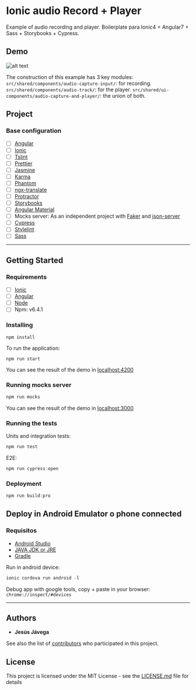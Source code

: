 # Ionic audio Record + Player
Example of audio recording and player. Boilerplate para Ionic4 + Angular7 + Sass + Storybooks + Cypress.

## Demo
![alt text][logo]

The construction of this example has 3 key modules: 
`src/shared/components/audio-capture-input/`: for recording. 
`src/shared/components/audio-track/`: for the player. 
`src/shared/ui-components/audio-capture-and-player/`: the union of both.

## Project

### Base configuration

- [ ] [Angular](https://angular.io/)
- [ ] [Ionic](https://ionicframework.com)
- [ ] [Tslint](https://palantir.github.io/tslint/)
- [ ] [Prettier](https://prettier.io/)
- [ ] [Jasmine](https://jasmine.github.io/)
- [ ] [Karma](https://karma-runner.github.io/latest/index.html)
- [ ] [Phantom](http://phantomjs.org/)
- [ ] [ngx-translate](https://github.com/ngx-translate/core)
- [ ] [Protractor](https://www.protractortest.org/)
- [ ] [Storybooks](https://storybook.js.org/docs/guides/guide-angular/)
- [ ] [Angular Material](https://material.angular.io/)
- [ ] Mocks server: As an independent project with [Faker](https://github.com/marak/Faker.js/) and [json-server](https://github.com/typicode/json-server)
- [ ] [Cypress](https://www.cypress.io/)
- [ ] [Stylelint](https://stylelint.io/)
- [ ] [Sass](https://sass-lang.com/)

---
## Getting Started


### Requirements

- [ ] [Ionic](https://ionicframework.com)
- [ ] [Angular](https://angular.io/guide/quickstart)
- [ ] [Node](https://nodejs.org/es/)
- [ ] Npm: v6.4.1

### Installing

```
npm install
```

To run the application:

```
npm run start
```

You can see the result of the demo in [localhost:4200](http://localhost:4200)

### Running mocks server
```js
npm run mocks
```
You can see the result of the demo in [localhost:3000](http://localhost:3000)

### Running the tests

Units and integration tests:
```js
npm run test
```


E2E:
```js
npm run cypress:open
```

### Deployment
```js
npm run build:pro
```

## Deploy in Android Emulator o phone connected
### Requisitos
- [Android Studio](https://developer.android.com/studio/?gclid=CjwKCAjwue3nBRACEiwAkpZhmVKxyIRjZ8cZSyr0OlCuMuBd_tIezcSIoEJJichV6pG802yS6tBqNRoCLBIQAvD_BwE)
- [JAVA JDK or JRE](https://www.oracle.com/technetwork/java/javase/downloads/index.html)
- [Gradle](https://gradle.org/install/)


Run in android device:
```js
ionic cordova run android -l
```

Debug app with google tools, copy + paste in your browser:  `chrome://inspect/#devices`

---

## Authors

- **Jesús Jávega**

See also the list of [contributors](https://github.com/jeiker26/ionic-simple-record-player/contributors) who participated in this project.

## License

This project is licensed under the MIT License - see the [LICENSE.md](LICENSE.md) file for details



[logo]: https://github.com/jeiker26/ionic-simple-record-player/blob/master/demo/demo.gif "Demo image"
